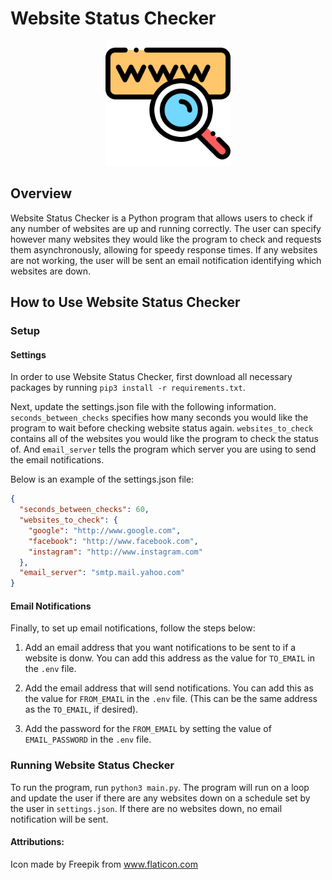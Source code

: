# Website Status Checker

<p align="center">
  <img alt ="Website Image" src="assets/www.png" width="200">
</p>

## Overview

Website Status Checker is a Python program that allows users to check if any number of websites are up and running correctly. The user can specify however many websites they would like the program to check and requests them asynchronously, allowing for speedy response times. If any websites are not working, the user will be sent an email notification identifying which websites are down.

## How to Use Website Status Checker

### Setup

#### Settings

In order to use Website Status Checker, first download all necessary packages by running `pip3 install -r requirements.txt`.

Next, update the settings.json file with the following information. `seconds_between_checks` specifies how many seconds you would like the program to wait before checking website status again. `websites_to_check` contains all of the websites you would like the program to check the status of. And `email_server` tells the program which server you are using to send the email notifications.

Below is an example of the settings.json file:

```json
{
  "seconds_between_checks": 60,
  "websites_to_check": {
    "google": "http://www.google.com",
    "facebook": "http://www.facebook.com",
    "instagram": "http://www.instagram.com"
  },
  "email_server": "smtp.mail.yahoo.com"
}
```

#### Email Notifications

Finally, to set up email notifications, follow the steps below:

1. Add an email address that you want notifications to be sent to if a website is donw. You can add this address as the value for `TO_EMAIL` in the `.env` file.

2. Add the email address that will send notifications. You can add this as the value for `FROM_EMAIL` in the `.env` file. (This can be the same address as the `TO_EMAIL`, if desired).

3. Add the password for the `FROM_EMAIL` by setting the value of `EMAIL_PASSWORD` in the `.env` file.

### Running Website Status Checker

To run the program, run `python3 main.py`. The program will run on a loop and update the user if there are any websites down on a schedule set by the user in `settings.json`. If there are no websites down, no email notification will be sent.

#### Attributions:

Icon made by Freepik from www.flaticon.com

